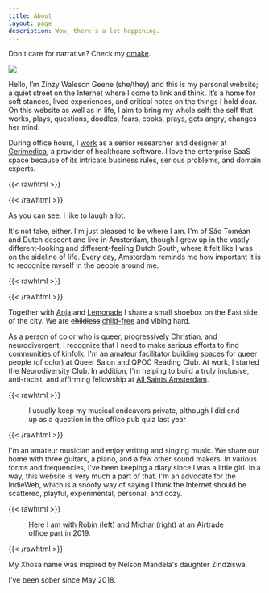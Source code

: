 ```yaml
---
title: About
layout: page
description: Wow, there's a lot happening.
---
```


Don't care for narrative? Check my [omake](/omake).

![](https://res.cloudinary.com/dbi2zounq/image/upload/w_1300/v1692260666/IMG_4778_fm3g1i.jpg)

Hello, I’m Zinzy Waleson Geene (she/they) and this is my personal website; a quiet street on the Internet where I come to link and think. It’s a home for soft stances, lived experiences, and critical notes on the things I hold dear. On this website as well as in life, I aim to bring my whole self: the self that works, plays, questions, doodles, fears, cooks, prays, gets angry, changes her mind.

During office hours, I [work](/work) as a senior researcher and designer at [Gerimedica](https://gerimedica.nl/), a provider of healthcare software. I love the enterprise SaaS space because of its intricate business rules, serious problems, and domain experts.

{{< rawhtml >}}

<div class="flex gap-4">
    <div class="w-1/2 mr-4">
      <img src="https://res.cloudinary.com/dbi2zounq/image/upload/c_fill,g_north_east,h_650,w_650/v1678291626/me/portugal_gpnogd.jpg" alt="">
    </div>
    <div class="w-1/2">
      <img src="https://res.cloudinary.com/dbi2zounq/image/upload/c_fill,h_650,w_650/v1678291228/me/pride2019_iunghr.jpg" alt="">
    </div> 
  </div> 
{{< /rawhtml >}}

As you can see, I like to laugh a lot.

It's not fake, either. I'm just pleased to be where I am. I'm of São Toméan and Dutch descent and live in Amsterdam, though I grew up in the vastly different-looking and different-feeling Dutch South, where it felt like I was on the sideline of life. Every day, Amsterdam reminds me how important it is to recognize myself in the people around me.</p>

{{< rawhtml >}}

<div class="flex gap-4">
  <div class="w-1/2 mr-4">
    <img src="https://res.cloudinary.com/dbi2zounq/image/upload/c_fill,h_650,w_650/v1668440273/me/six.jpg" alt="">
  </div>
  <div class="w-1/2">
    <img src="https://res.cloudinary.com/dbi2zounq/image/upload/c_fill,h_650,w_650/v1668440272/me/two.jpg" alt="">
  </div> 
</div> 
{{< /rawhtml >}}

Together with [Anja](https://anjawaleson.notion.site/Anja-Waleson-0182c8df804b4b12ab6e70b5b5795a55) and [Lemonade](https://lemonade.waleson.us/) I share a small shoebox on the East side of the city. We are ~~childless~~ [child-free](https://en.wikipedia.org/wiki/Voluntary_childlessness) and vibing hard.

As a person of color who is queer, progressively Christian, and neurodivergent, I recognize that I need to make serious efforts to find communities of kinfolk. I'm an amateur facilitator building spaces for queer people (of color) at Queer Salon and QPOC Reading Club. At work, I started the Neurodiversity Club. In addition, I'm helping to build a truly inclusive, anti-racist, and affirming fellowship at [All Saints Amsterdam](https://allsaintsamsterdam.church/).

{{< rawhtml >}}

<figure>
  <img src="https://res.cloudinary.com/dbi2zounq/image/upload/v1701191539/me/zinzy-singing_vhumzp.png" alt="">
  <figcaption>I usually keep my musical endeavors private, although I did end up as a question in the office pub quiz last year</figcaption>
</figure>
{{< /rawhtml >}}

I'm an amateur musician and enjoy writing and singing music. We share our home with three guitars, a piano, and a few other sound makers. In various forms and frequencies, I've been keeping a diary since I was a little girl. In a way, this website is very much a part of that. I'm an advocate for the IndieWeb, which is a snooty way of saying I think the Internet should be scattered, playful, experimental, personal, and cozy.

{{< rawhtml >}}

<figure>
  <img src="https://res.cloudinary.com/dbi2zounq/image/upload/v1673958111/me/zinzy-at-a-party_vrzlqr.jpg" alt="">
  <figcaption>Here I am with Robin (left) and Michar (right) at an Airtrade office part in 2019.</figcaption>
</figure>
{{< /rawhtml >}} 
 
My Xhosa name was inspired by Nelson Mandela's daughter Zindziswa.

I've been sober since May 2018.
